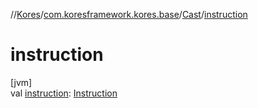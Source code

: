 //[Kores](../../../index.md)/[com.koresframework.kores.base](../index.md)/[Cast](index.md)/[instruction](instruction.md)

# instruction

[jvm]\
val [instruction](instruction.md): [Instruction](../../com.koresframework.kores/-instruction/index.md)
